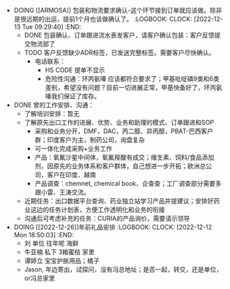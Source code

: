 - DOING [[ARMOSA]] 包装和物流要求确认-这个环节接到订单就应该做。除非是很远期的出运，提前1个月也该做确认了。
  :LOGBOOK:
  CLOCK: [2022-12-13 Tue 09:29:40]
  :END:
	- DONE 包装确认、订单跟进流水表发客户，请客户确认包装：客户反馈提交物流部了
	- TODO 客户反馈缺少ADR标签，已发送完整标签。需要客户尽快确认。
		- 电话联系：
			- HS CODE 提单不显示
			- 危险性沟通：环丙氨嗪 应该都符合要求了；甲基吡啶磷9类和6类差别，希望没有问题？目前一切进展正常，甲基快备好了，环丙氨嗪我们保证了库存。
- DONE 曾的工作安排、沟通：
	- 了解培训安排：暂无
	- 了解原先出口工作的进展、优势、业务和助理的模式、订单跟进和SOP
		- 采购和业务分开，DMF，DAC，丙二醇、异丙醇，PBAT-巴西客户群；印度客户为主，制药公司，询盘复杂
		- 可一体化完成采购+业务工作
		- 产品：氧氟沙星中间体，氧氟羧酸有成交；维生素、饲料/食品添加剂，因原先的业务体系和客户群体，自己想进一步开拓；欧洲总公司，客户在印度、越南
		- 产品调查：chemnet, chemical book、企查查；工厂调查部分需要多跟小雷、王涛交流。
	- 近期任务：出口数据平台查询、药业独立站学习产品并提建议；安排好药业这边的任务计划表，方便工作透明化和业务的衔接
	- 沟通后可考虑补充的任务：CURIA的产品询价，需要请示领导
- DOING [[2022-12-26]]年前礼品安排
  :LOGBOOK:
  CLOCK: [2022-12-12 Mon 18:50:03]
  :END:
	- 刘 单位 往年呢 海鲜
	- 牛亚楠 私下 3箱蜜桔 家里
	- 谭婷立 宝宝护肤用品；橘子
	- Jason, 年边寄出，试探问，没有冯总地址；是否一起，转交，还是单位，or冯总家里